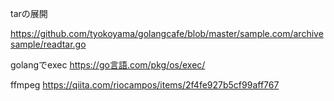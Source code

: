 tarの展開

https://github.com/tyokoyama/golangcafe/blob/master/sample.com/archivesample/readtar.go


golangでexec
https://go言語.com/pkg/os/exec/

ffmpeg
https://qiita.com/riocampos/items/2f4fe927b5cf99aff767
